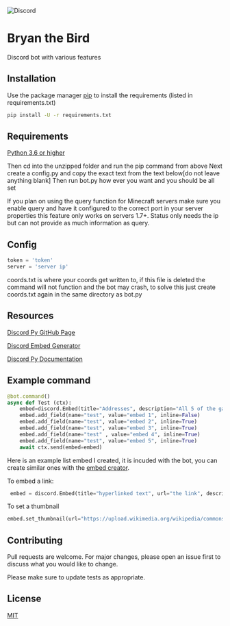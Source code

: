 ![Discord](https://img.shields.io/discord/632704566575759383?color=375b79&label=Discord%20Server)

# Bryan the Bird

Discord bot with various features

## Installation

Use the package manager [pip](https://pip.pypa.io/en/stable/) to install the requirements (listed in requirements.txt)

```bash
pip install -U -r requirements.txt
```

## Requirements
[Python 3.6 or higher](https://www.python.org/downloads/release/python-360/)

Then cd into the unzipped folder and run the pip command from above
Next create a config.py and copy the exact text from the text below[do not leave anything blank]
Then run bot.py how ever you want and you should be all set

If you plan on using the query function for Minecraft servers make sure you enable query and have it configured to the correct port in your server properties this feature only works on servers 1.7+. Status only needs the ip but can not provide as much information as query. 

## Config


```python
token = 'token'
server = 'server ip'

```
coords.txt is where your coords get written to, if this file is deleted the command will not function and the bot may crash, to solve this just create coords.txt again in the same directory as bot.py


## Resources 

[Discord Py GitHub Page](https://github.com/Rapptz/discord.py)

[Discord Embed Generator](https://cog-creators.github.io/discord-embed-sandbox/)

[Discord Py Documentation](https://discordpy.readthedocs.io/en/latest/index.html)

## Example command

```py
@bot.command()
async def Test (ctx):
    embed=discord.Embed(title="Addresses", description="All 5 of the gang members Addresses ", color=0xeee657)
    embed.add_field(name="test", value="embed 1", inline=False)
    embed.add_field(name="test", value="embed 2", inline=True)
    embed.add_field(name="test", value="embed 3", inline=True)
    embed.add_field(name="test" , value="embed 4", inline=True)
    embed.add_field(name="test", value="embed 5", inline=True)
    await ctx.send(embed=embed)
```

Here is an example list embed I created, it is incuded with the bot, you can create similar ones with the [embed creator](https://cog-creators.github.io/discord-embed-sandbox/).

To embed a link:
```py
 embed = discord.Embed(title="hyperlinked text", url="the link", description="description under or next to link" , color="yourcolor"
```

To set a thumbnail
```py
embed.set_thumbnail(url="https://upload.wikimedia.org/wikipedia/commons/f/f3/Erithacus_rubecula_with_cocked_head.jpg")
```

## Contributing
Pull requests are welcome. For major changes, please open an issue first to discuss what you would like to change.

Please make sure to update tests as appropriate.

## License
[MIT](https://choosealicense.com/licenses/mit/)
